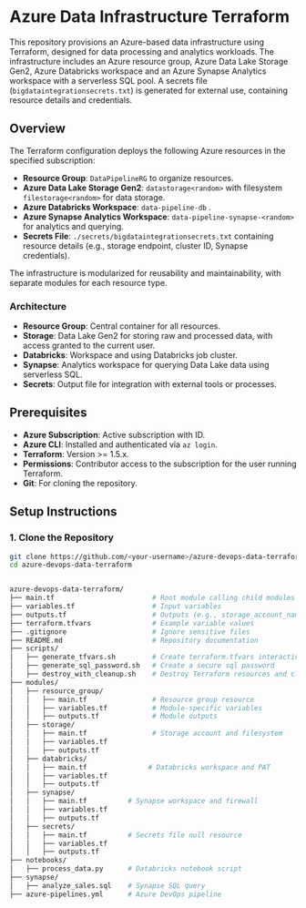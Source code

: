 # Azure Data Infrastructure Terraform

This repository provisions an Azure-based data infrastructure using Terraform, designed for data processing and analytics workloads. The infrastructure includes an Azure resource group, Azure Data Lake Storage Gen2, Azure Databricks workspace and an Azure Synapse Analytics workspace with a serverless SQL pool. A secrets file (`bigdataintegrationsecrets.txt`) is generated for external use, containing resource details and credentials.

## Overview

The Terraform configuration deploys the following Azure resources in the specified subscription:
- **Resource Group**: `DataPipelineRG` to organize resources.
- **Azure Data Lake Storage Gen2**: `datastorage<random>` with filesystem `filestorage<random>` for data storage.
- **Azure Databricks Workspace**: `data-pipeline-db` .
- **Azure Synapse Analytics Workspace**: `data-pipeline-synapse-<random>` for analytics and querying.
- **Secrets File**: `./secrets/bigdataintegrationsecrets.txt` containing resource details (e.g., storage endpoint, cluster ID, Synapse credentials).

The infrastructure is modularized for reusability and maintainability, with separate modules for each resource type.

### Architecture

- **Resource Group**: Central container for all resources.
- **Storage**: Data Lake Gen2 for storing raw and processed data, with access granted to the current user.
- **Databricks**: Workspace and using Databricks job cluster.
- **Synapse**: Analytics workspace for querying Data Lake data using serverless SQL.
- **Secrets**: Output file for integration with external tools or processes.

## Prerequisites

- **Azure Subscription**: Active subscription with ID.
- **Azure CLI**: Installed and authenticated via `az login`.
- **Terraform**: Version >= 1.5.x.
- **Permissions**: Contributor access to the subscription for the user running Terraform.
- **Git**: For cloning the repository.

## Setup Instructions

### 1. Clone the Repository
```bash
git clone https://github.com/<your-username>/azure-devops-data-terraform.git
cd azure-devops-data-terraform


azure-devops-data-terraform/
├── main.tf                        # Root module calling child modules
├── variables.tf                   # Input variables
├── outputs.tf                     # Outputs (e.g., storage_account_name)
├── terraform.tfvars               # Example variable values 
├── .gitignore                     # Ignore sensitive files
├── README.md                      # Repository documentation
├── scripts/
│   ├── generate_tfvars.sh         # Create terraform.tfvars interactively
│   ├── generate_sql_password.sh   # Create a secure sql password 
│   ├── destroy_with_cleanup.sh    # Destroy Terraform resources and clean up secrets file if needed
├── modules/
│   ├── resource_group/
│   │   ├── main.tf                # Resource group resource
│   │   ├── variables.tf           # Module-specific variables
│   │   ├── outputs.tf             # Module outputs
│   ├── storage/
│   │   ├── main.tf                # Storage account and filesystem
│   │   ├── variables.tf
│   │   ├── outputs.tf
│   ├── databricks/
│   │   ├── main.tf               # Databricks workspace and PAT
│   │   ├── variables.tf
│   │   ├── outputs.tf
│   ├── synapse/
│   │   ├── main.tf          # Synapse workspace and firewall
│   │   ├── variables.tf
│   │   ├── outputs.tf
│   ├── secrets/
│   │   ├── main.tf          # Secrets file null resource
│   │   ├── variables.tf
│   │   ├── outputs.tf
├── notebooks/
│   ├── process_data.py      # Databricks notebook script
├── synapse/
│   ├── analyze_sales.sql    # Synapse SQL query
├── azure-pipelines.yml      # Azure DevOps pipeline